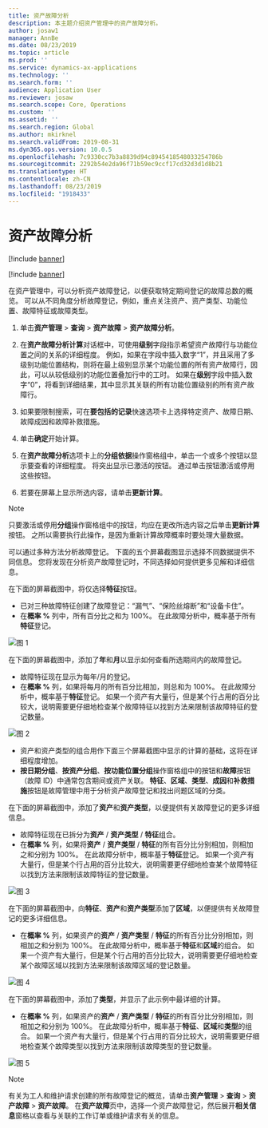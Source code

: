 ```yaml
---
title: 资产故障分析
description: 本主题介绍资产管理中的资产故障分析。
author: josaw1
manager: AnnBe
ms.date: 08/23/2019
ms.topic: article
ms.prod: ''
ms.service: dynamics-ax-applications
ms.technology: ''
ms.search.form: ''
audience: Application User
ms.reviewer: josaw
ms.search.scope: Core, Operations
ms.custom: ''
ms.assetid: ''
ms.search.region: Global
ms.author: mkirknel
ms.search.validFrom: 2019-08-31
ms.dyn365.ops.version: 10.0.5
ms.openlocfilehash: 7c9330cc7b3a8839d94c8945418548033254786b
ms.sourcegitcommit: 2292b54e2da96f71b59ec9ccf17cd32d3d1d8b21
ms.translationtype: HT
ms.contentlocale: zh-CN
ms.lasthandoff: 08/23/2019
ms.locfileid: "1918433"
---
```

# <a name="asset-fault-analysis"></a>资产故障分析

[!include [banner](../../includes/banner.md)]

[!include [banner](../../includes/preview-banner.md)]

在资产管理中，可以分析资产故障登记，以便获取特定期间登记的故障总数的概览。 可以从不同角度分析故障登记，例如，重点关注资产、资产类型、功能位置、故障特征或故障类型。

1. 单击**资产管理** > **查询** > **资产故障** > **资产故障分析**。

2. 在**资产故障分析计算**对话框中，可使用**级别**字段指示希望资产故障行与功能位置之间的关系的详细程度。 例如，如果在字段中插入数字“1”，并且采用了多级别功能位置结构，则将在最上级别显示某个功能位置的所有资产故障行，因此，可以从较低级别的功能位置叠加行中的工时。 如果在**级别**字段中插入数字“0”，将看到详细结果，其中显示其关联的所有功能位置级别的所有资产故障行。

3. 如果要限制搜索，可在**要包括的记录**快速选项卡上选择特定资产、故障日期、故障成因和故障补救措施。

4. 单击**确定**开始计算。

5. 在**资产故障分析**选项卡上的**分组依据**操作窗格组中，单击一个或多个按钮以显示要查看的详细程度。 将突出显示已激活的按钮。 通过单击按钮激活或停用这些按钮。

6. 若要在屏幕上显示所选内容，请单击**更新计算**。 

>[!NOTE]
>只要激活或停用**分组**操作窗格组中的按钮，均应在更改所选内容之后单击**更新计算**按钮。 之所以需要执行此操作，是因为重新计算故障概率时要处理大量数据。

可以通过多种方法分析故障登记。 下面的五个屏幕截图显示选择不同数据提供不同信息。 您将发现在分析资产故障登记时，不同选择如何提供更多见解和详细信息。

在下面的屏幕截图中，将仅选择**特征**按钮。

- 已对三种故障特征创建了故障登记：“漏气”、“保险丝熔断”和“设备卡住”。  
- 在**概率 %** 列中，所有百分比之和为 100%。 在此故障分析中，概率基于所有**特征**登记。

![图 1](media/06-controlling-and-reporting.png)


在下面的屏幕截图中，添加了**年**和**月**以显示如何查看所选期间内的故障登记。

- 故障特征现在显示为每年/月的登记。  
- 在**概率 %** 列，如果将每月的所有百分比相加，则总和为 100%。 在此故障分析中，概率基于**特征**登记。 如果一个资产有大量行，但是某个行占用的百分比较大，说明需要更仔细地检查某个故障特征以找到方法来限制该故障特征的登记数量。

![图 2](media/07-controlling-and-reporting.png)


- 资产和资产类型的组合用作下面三个屏幕截图中显示的计算的基础，这将在详细程度增加。  
- **按日期分组**、**按资产分组**、**按功能位置分组**操作窗格组中的按钮和**故障**按钮（故障 ID）中通常包含期间或资产关联。 **特征**、**区域**、**类型**、**成因**和**补救措施**按钮是故障管理中用于分析资产故障登记和找出问题区域的分类。  

在下面的屏幕截图中，添加了**资产**和**资产类型**，以便提供有关故障登记的更多详细信息。

- 故障特征现在已拆分为**资产** / **资产类型** / **特征**组合。  
- 在**概率 %** 列，如果将**资产** / **资产类型** / **特征**的所有百分比分别相加，则相加之和分别为 100%。 在此故障分析中，概率基于**特征**登记。 如果一个资产有大量行，但是某个行占用的百分比较大，说明需要更仔细地检查某个故障特征以找到方法来限制该故障特征的登记数量。

![图 3](media/08-controlling-and-reporting.png)


在下面的屏幕截图中，向**特征**、**资产**和**资产类型**添加了**区域**，以便提供有关故障登记的更多详细信息。

- 在**概率 %** 列，如果资产的**资产** / **资产类型** / **特征**的所有百分比分别相加，则相加之和分别为 100%。 在此故障分析中，概率基于**特征**和**区域**的组合。 如果一个资产有大量行，但是某个行占用的百分比较大，说明需要更仔细地检查某个故障区域以找到方法来限制该故障区域的登记数量。  

![图 4](media/09-controlling-and-reporting.png)


在下面的屏幕截图中，添加了**类型**，并显示了此示例中最详细的计算。
 
- 在**概率 %** 列，如果资产的**资产** / **资产类型** / **特征**的所有百分比分别相加，则相加之和分别为 100%。 在此故障分析中，概率基于**特征**、**区域**和**类型**的组合。 如果一个资产有大量行，但是某个行占用的百分比较大，说明需要更仔细地检查某个故障类型以找到方法来限制该故障类型的登记数量。

![图 5](media/10-controlling-and-reporting.png)


>[!NOTE]
>有关为工人和维护请求创建的所有故障登记的概览，请单击**资产管理** > **查询** > **资产故障** > **资产故障**。 在**资产故障**页中，选择一个资产故障登记，然后展开**相关信息**窗格以查看与关联的工作订单或维护请求有关的信息。

